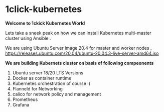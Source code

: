 # 1click-kubernetes
**Welcome to 1ckick Kubernetes World**

Lets take a sneek peak on how we can install Kubernetes multi-master cluster using Ansible .

We are using Ubuntu Server image 20.4 for master and worker nodes .
https://releases.ubuntu.com/20.04/ubuntu-20.04.3-live-server-amd64.iso

**We are building Kubernets cluster on basis of following compeonents**
1) Ubuntu server 18/20 LTS Versions 
2) Docker as container runtime
3) Kubernetes orchestration of course :)
4) Flanneld for Networking
5) calico for network policy and management 
6) Prometheus
7) Grafana


 
